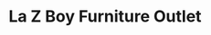 ---
title: "La Z Boy Furniture Outlet"
url: /kennesaw/la-z-boy-furniture-outlet/
shop: furniture
---